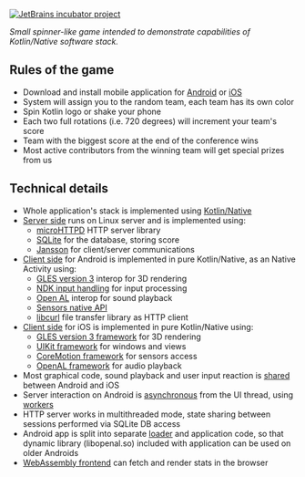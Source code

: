 [![JetBrains incubator project](http://jb.gg/badges/incubator.svg)](https://confluence.jetbrains.com/display/ALL/JetBrains+on+GitHub)

<i>Small spinner-like game intended to demonstrate capabilities of Kotlin/Native software stack.</i>

<h2>Rules of the game</h2>
<ul>
    <li>Download and install mobile application for <a href="https://goo.gl/BsA73T">Android</a> or
        <a href="https://not.yet.here">iOS</a></li>
    <li>System will assign you to the random team, each team has its own color</li>
    <li>Spin Kotlin logo or shake your phone</li>
    <li>Each two full rotations (i.e. 720 degrees) will increment your team's score</li>
    <li>Team with the biggest score at the end of the conference wins</li>
    <li>Most active contributors from the winning team will get special prizes from us</li>
</ul>
<h2>Technical details</h2>
<ul>
    <li>Whole application's stack is implemented using <a href="https://github.com/JetBrains/kotlin-native">Kotlin/Native</a></li>
    <li><a href="https://github.com/JetBrains/kotlin-conf-demos/blob/master/kotlin-native/samples/fullstack/httpserver/src/HttpServer.kt">Server side</a>
        runs on Linux server and is implemented using:
        <ul>
          <li><a href="https://www.gnu.org/software/libmicrohttpd/">microHTTPD</a> HTTP server library</li>
          <li><a href="https://www.sqlite.org/">SQLite</a> for the database, storing score</li>
          <li><a href="http://www.digip.org/jansson/">Jansson</a> for client/server communications</li>
        </ul>
       </li>
    <li> <a href="https://github.com/JetBrains/kotlin-conf-demos/blob/master/kotlin-native/samples/fullstack/clients/android/src/main/kotlin/engine.kt">Client side</a>
        for Android is implemented in pure Kotlin/Native, as an Native Activity using:
        <ul>
         <li><a href="https://developer.android.com/guide/topics/graphics/opengl.html">GLES version 3</a> interop for 3D rendering</li>
         <li><a href="https://developer.android.com/ndk/reference/group___input.html">NDK input handling</a> for input processing</li>
         <li><a href="https://www.openal.org/">Open AL</a> interop for sound playback</li>
         <li><a href="https://developer.android.com/ndk/reference/group___sensor.html">Sensors native API</a></li>
         <li><a href="https://curl.haxx.se/libcurl/">libcurl</a> file transfer library as HTTP client
        </ul>
    <li><a href="https://github.com/JetBrains/kotlin-conf-demos/blob/master/kotlin-native/samples/fullstack/clients/ios">Client side</a>
       for iOS is implemented in pure Kotlin/Native using:
       <ul>
        <li><a href="https://developer.apple.com/documentation/opengles">GLES version 3 framework</a> for 3D rendering</li>
        <li>
          <a href="https://developer.apple.com/documentation/uikit">UIKit framework</a> for windows and views
        </li>
        <li>
          <a href="https://developer.apple.com/documentation/coremotion">CoreMotion framework</a> for sensors access
        </li>
        <li>
          <a href="https://developer.apple.com/library/content/documentation/Miscellaneous/Conceptual/iPhoneOSTechOverview/MediaLayer/MediaLayer.html#//apple_ref/doc/uid/TP40007898-CH9-SW13">OpenAL framework</a> for audio playback
        </li>
       </ul>
       </li>
    <li>Most graphical code, sound playback and user input reaction is <a href="https://github.com/JetBrains/kotlin-conf-demos/tree/master/kotlin-native/samples/fullstack/clients/shared/src/main/kotlin">shared</a> between Android and iOS</li>
    <li>Server interaction on Android is <a href="https://github.com/JetBrains/kotlin-conf-demos/blob/master/kotlin-native/samples/fullstack/clients/android/src/main/kotlin/engine.kt#L107">asynchronous</a>
        from the UI thread, using <a href="https://github.com/JetBrains/kotlin-native/tree/master/samples/workers">workers</a></li>
    <li>HTTP server works in multithreaded mode, state sharing between sessions performed via SQLite DB access</li>
    <li>Android app is split into separate <a href="https://github.com/JetBrains/kotlin-conf-demos/blob/master/kotlin-native/samples/fullstack/clients/android/src/loader/kotlin/loader.kt">loader</a>
     and application code, so that dynamic library (libopenal.so) included with application can be used on older Androids</li>
    <li><a href="https://github.com/JetBrains/kotlin-conf-demos/tree/master/kotlin-native/samples/fullstack/clients/webassembly">WebAssembly frontend</a>
               can fetch and render stats in the browser</li>
</ul>

